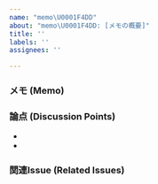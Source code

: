 ```yaml
---
name: "memo\U0001F4DD"
about: "memo\U0001F4DD: [メモの概要]"
title: ''
labels: ''
assignees: ''

---
```


### メモ (Memo)
### 論点 (Discussion Points)
- 
- 

### 関連Issue (Related Issues)
